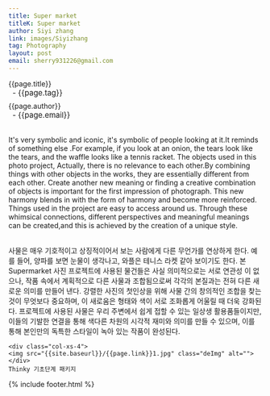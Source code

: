 ```yaml
---
title: Super market
titleK: Super market
author: Siyi zhang
link: images/Siyizhang
tag: Photography
layout: post
email: sherry931226@gmail.com
---	
```


<div class="container">

<div class="deDep">
{{page.title}}<br>
<p style="font-size:15px; margin:0px; padding:0px 0px 0px 8px; margin:0px 0px 8px 0px;">- {{page.tag}}</p>
{{page.author}}<br>
<p style="font-size:15px; margin:0px; padding:0px 0px 0px 8px;">- {{page.email}}</p>
</div>

<br>

<div class="det lato">

<!--영문-->
It's very symbolic and iconic, it's symbolic of people looking at it.It reminds of something else .For example, if you look at an onion, the tears look like the tears, and the waffle looks like a tennis racket.
The objects used in this photo project, Actually, there is no relevance to each other.By combining things with other objects in the works, they are essentially different from each other.
Create another new meaning or finding a creative combination of objects is important for the first impression of  photograph.
This new harmony blends in with the form of harmony and become more reinforced.
Things used in the project are easy to access around us.
Through these whimsical connections, different perspectives and meaningful meanings can be created,and this is achieved by the creation of a unique style.

<!--영문-->

</div>


<div class="noto">
<!--국문-->

<br>
사물은 매우 기호적이고 상징적이어서 보는 사람에게
다른 무언가를 연상하게 한다.
예를 들어, 양파를 보면 눈물이 생각나고, 와플은 테니스 라켓 같아 보이기도 한다.
본 Supermarket 사진 프로젝트에 사용된 물건들은
사실 의미적으로는 서로 연관성 이 없으나,
작품 속에서 계획적으로 다른 사물과 조합됨으로써 각각의 본질과는 전혀
다른 새로운 의미를 만들어 낸다. 강렬한 사진의 첫인상을 위해 사물 간의 창의적인 조합을 찾는 것이 무엇보다 중요하며,
이 새로움은 형태와 색이 서로 조화롭게 어울릴
때 더욱 강화된다. 프로젝트에 사용된 사물은 우리 주변에서 쉽게 접할 수 있는 일상생
활용품들이지만,
이들의 기발한 연결을 통해 색다른 차원의 시각적 재미와 의미를 만들 수 있으며, 이를 통해 본인만의 독특한 스타일이 녹아 있는 작품이 완성된다.

<!--국문-->

</div>

<div class="row noto">
	
	<div class="col-xs-4">
	<img src="{{site.baseurl}}/{{page.link}}1.jpg" class="deImg" alt=""></div>
	Thinky 기초단계 패키지
</div>

	

</div> 

{% include footer.html %}